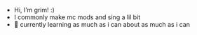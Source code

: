 - Hi, I’m grim! :)
- I commonly make mc mods and sing a lil bit
- 🌱 currently learning as much as i can about as much as i can
